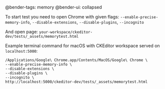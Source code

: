 @bender-tags: memory
@bender-ui: collapsed

To start test you need to open Chrome with given flags:
`--enable-precise-memory-info`, `--disable-extensions`, `--disable-plugins`, `--incognito`

And open page:
`your-workspace/ckeditor-dev/tests/_assets/memorytest.html`

Example terminal command for macOS with CKEditor workspace served on `localhost:5000`:

```
/Applications/Google\ Chrome.app/Contents/MacOS/Google\ Chrome \
--enable-precise-memory-info \
--disable-extensions \
--disable-plugins \
--incognito \
http://localhost:5000/ckeditor-dev/tests/_assets/memorytest.html
```
